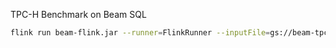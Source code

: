 TPC-H Benchmark on Beam SQL

```bash
flink run beam-flink.jar --runner=FlinkRunner --inputFile=gs://beam-tpc-gsoc1/data/ --output=gs://beam-tpc-gsoc1/tpch3query --query=3 --table=DS
```
